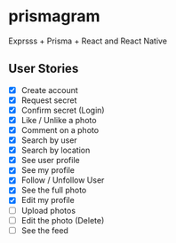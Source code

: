 # prismagram

Exprsss + Prisma + React and React Native

## User Stories

- [x] Create account
- [x] Request secret
- [x] Confirm secret (Login)
- [x] Like / Unlike a photo
- [x] Comment on a photo
- [x] Search by user
- [x] Search by location
- [x] See user profile
- [x] See my profile
- [x] Follow / Unfollow User
- [x] See the full photo
- [x] Edit my profile
- [ ] Upload photos
- [ ] Edit the photo (Delete)
- [ ] See the feed
